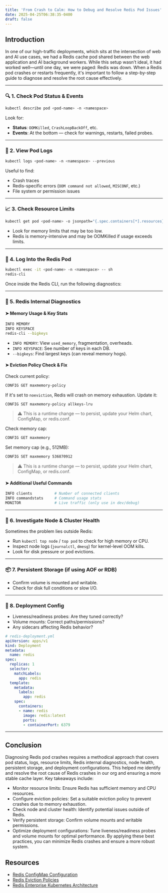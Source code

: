 ```yaml
---
title: 'From Crash to Calm: How to Debug and Resolve Redis Pod Issues'
date: 2025-04-25T06:38:35-0400
draft: false
---
```


## Introduction

In one of our high-traffic deployments, which sits at the intersection of web and AI use cases, we had a Redis cache pod shared between the web application and AI background workers. While this setup wasn’t ideal, it had worked well—until one day, we were paged: Redis was down. When a Redis pod crashes or restarts frequently, it's important to follow a step-by-step guide to diagnose and resolve the root cause effectively.

---

### 🔍 1. Check Pod Status & Events

```bash
kubectl describe pod <pod-name> -n <namespace>
```

Look for:
- **Status**: `OOMKilled`, `CrashLoopBackOff`, etc.
- **Events**: At the bottom — check for warnings, restarts, failed probes.

---

### 📄 2. View Pod Logs

```bash
kubectl logs <pod-name> -n <namespace> --previous
```

Useful to find:
- Crash traces
- Redis-specific errors (`OOM command not allowed`, `MISCONF`, etc.)
- File system or permission issues

---

### 📈 3. Check Resource Limits

```bash
kubectl get pod <pod-name> -o jsonpath="{.spec.containers[*].resources}"
```

- Look for memory limits that may be too low.
- Redis is memory-intensive and may be OOMKilled if usage exceeds limits.

---

### 🧠 4. Log Into the Redis Pod

```bash
kubectl exec -it <pod-name> -n <namespace> -- sh
redis-cli
```

Once inside the Redis CLI, run the following diagnostics:

---

### 🔎 5. Redis Internal Diagnostics

#### ➤ Memory Usage & Key Stats

```bash
INFO MEMORY
INFO KEYSPACE
redis-cli --bigkeys
```

- `INFO MEMORY`: View `used_memory`, fragmentation, overheads.
- `INFO KEYSPACE`: See number of keys in each DB.
- `--bigkeys`: Find largest keys (can reveal memory hogs).

#### ➤ Eviction Policy Check & Fix

Check current policy:
```bash
CONFIG GET maxmemory-policy
```

If it's set to `noeviction`, Redis will crash on memory exhaustion. Update it:

```bash
CONFIG SET maxmemory-policy allkeys-lru
```

> ⚠️ This is a runtime change — to persist, update your Helm chart, ConfigMap, or redis.conf.

Check memory cap:
```bash
CONFIG GET maxmemory
```

Set memory cap (e.g., 512MB):
```bash
CONFIG SET maxmemory 536870912
```

> ⚠️ This is a runtime change — to persist, update your Helm chart, ConfigMap, or redis.conf.

#### ➤ Additional Useful Commands

```bash
INFO clients          # Number of connected clients
INFO commandstats     # Command usage stats
MONITOR               # Live traffic (only use in dev/debug)
```

---

### 🧰 6. Investigate Node & Cluster Health

Sometimes the problem lies outside Redis:
- Run `kubectl top node` / `top pod` to check for high memory or CPU.
- Inspect node logs (`journalctl`, `dmesg`) for kernel-level OOM kills.
- Look for disk pressure or pod evictions.

---

### 📦 7. Persistent Storage (if using AOF or RDB)

- Confirm volume is mounted and writable.
- Check for disk full conditions or slow I/O.

---

### 💾 8. Deployment Config

- Liveness/readiness probes: Are they tuned correctly?
- Volume mounts: Correct paths/permissions?
- Any sidecars affecting Redis behavior?

```yml
# redis-deployment.yml
apiVersion: apps/v1
kind: Deployment
metadata:
  name: redis
spec:
  replicas: 1
  selector:
    matchLabels:
      app: redis
  template:
    metadata:
      labels:
        app: redis
    spec:
      containers:
      - name: redis
        image: redis:latest
        ports:
        - containerPort: 6379
```

---

## Conclusion

Diagnosing Redis pod crashes requires a methodical approach that covers pod status, logs, resource limits, Redis internal diagnostics, node health, persistent storage, and deployment configurations. This helped me identify and resolve the root cause of Redis crashes in our org and ensuring a more stable cache layer. Key takeaways include:
- Monitor resource limits: Ensure Redis has sufficient memory and CPU resources.
- Configure eviction policies: Set a suitable eviction policy to prevent crashes due to memory exhaustion.
- Check node and cluster health: Identify potential issues outside of Redis.
- Verify persistent storage: Confirm volume mounts and writable permissions.
- Optimize deployment configurations: Tune liveness/readiness probes and volume mounts for optimal performance.
By applying these best practices, you can minimize Redis crashes and ensure a more robust system.

## Resources
- [Redis ConfigMap Configuration](https://kubernetes.io/docs/tutorials/configuration/configure-redis-using-configmap/)
- [Redis Eviction Policies](https://redis.io/docs/latest/develop/reference/eviction/)
- [Redis Enterprise Kubernetes Architecture](https://redis.io/docs/latest/operate/kubernetes/architecture/)
